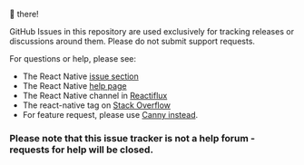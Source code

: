 👋 there!

GitHub Issues in this repository are used exclusively for tracking releases or discussions around them. Please do not submit support requests.

For questions or help, please see:

- The React Native [issue section](https://github.com/facebook/react-native/issues)
- The React Native [help page](http://facebook.github.io/react-native/help)
- The React Native channel in [Reactiflux](https://discord.gg/0ZcbPKXt5bZjGY5n)
- The react-native tag on [Stack Overflow](http://stackoverflow.com/questions/tagged/react-native)
- For feature request, please use [Canny instead](https://react-native.canny.io/feature-requests).

### Please note that this issue tracker is not a help forum - requests for help will be closed.
